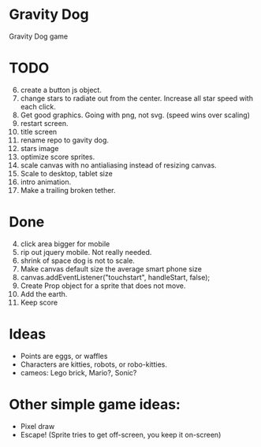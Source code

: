 Gravity Dog
===========

Gravity Dog game

# TODO
6. create a button js object.
1. change stars to radiate out from the center.  Increase all star speed with each click.
1. Get good graphics. Going with png, not svg. (speed wins over scaling)
1. restart screen.
1. title screen
1. rename repo to gavity dog.
2. stars image
1. optimize score sprites.
5. scale canvas with no antialiasing instead of resizing canvas.
1. Scale to desktop, tablet size
1. intro animation.
1. Make a trailing broken tether.

# Done
4. click area bigger for mobile
7. rip out jquery mobile.  Not really needed.
1. shrink of space dog is not to scale.
1. Make canvas default size the average smart phone size
1. canvas.addEventListener("touchstart", handleStart, false);
1. Create Prop object for a sprite that does not move.
6. Add the earth.
1. Keep score

# Ideas
* Points are eggs, or waffles
* Characters are kitties, robots, or robo-kitties.
* cameos: Lego brick, Mario?, Sonic?

# Other simple game ideas:
* Pixel draw
* Escape!  (Sprite tries to get off-screen, you keep it on-screen)
